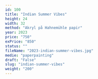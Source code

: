 ```yaml
---
id: 100
title: "Indian Summer Vibes"
height: 24
width: 32
method: "Akryl på Hahnemühle papir"
year: 2023
price: "750"
exPrice: "850"
status: ""
fileName: "2023-indian-summer-vibes.jpg"
medie: "paperpainting"
draft: "False"
slug: "indian-summer-vibes"
weight: "200"
---
```

